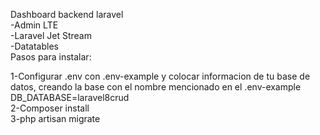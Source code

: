 Dashboard backend laravel<br>
-Admin LTE<br>
-Laravel Jet Stream<br>
-Datatables<br>
Pasos para instalar:

1-Configurar .env con .env-example y colocar informacion de tu base de datos, creando la base con el nombre mencionado en el .env-example DB_DATABASE=laravel8crud
<br>
2-Composer install
<br>
3-php artisan migrate
